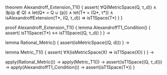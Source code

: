 theorem Alexandroff_Extension_T1() {
  assert(
    ∀Q(MetricSpace(Q, τ_d)) ∧
    ∃p(p ∉ Q) ∧
    let(Q* = Q ∪ {p}) ∧
    let(T* = (Q*, τ*)) ∧
    isAlexandroffExtension(T*, (Q, τ_d))
    ⇒ isT1Space(T*)
  )
}

proof Alexandroff_Extension_T1() {
  lemma AlexandroffT1_Condition() {
    assert(
      isT1Space(T*) ↔ isT1Space((Q, τ_d))
    )
  } →
  
  lemma Rational_Metric() {
    assert(isMetricSpace((Q, d)))
  } →
  
  lemma Metric_T1() {
    assert(
      ∀X(isMetricSpace(X) ⇒ isT1Space(X))
    )
  } →
  
  apply(Rational_Metric()) →
  apply(Metric_T1()) →
  assert(isT1Space((Q, τ_d))) →
  apply(AlexandroffT1_Condition()) →
  assert(isT1Space(T*))
}